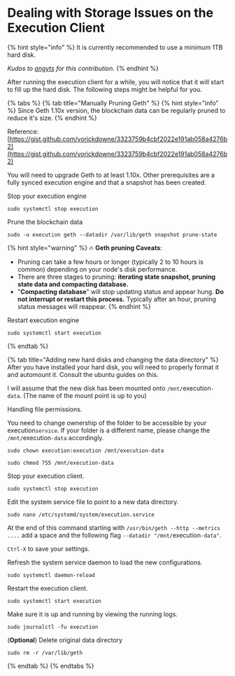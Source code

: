 # Dealing with Storage Issues on the Execution Client

{% hint style="info" %}
It is currently recommended to use a minimum 1TB hard disk.

_Kudos to_ [_angyts_](https://github.com/angyts) _for this contribution._
{% endhint %}

After running the execution client for a while, you will notice that it will start to fill up the hard disk. The following steps might be helpful for you.



{% tabs %}
{% tab title="Manually Pruning Geth" %}
{% hint style="info" %}
Since Geth 1.10x version, the blockchain data can be regularly pruned to reduce it's size.
{% endhint %}

Reference: [https://gist.github.com/yorickdowne/3323759b4cbf2022e191ab058a4276b2](https://gist.github.com/yorickdowne/3323759b4cbf2022e191ab058a4276b2)

You will need to upgrade Geth to at least 1.10x. Other prerequisites are a fully synced execution engine and that a snapshot has been created.

Stop your execution engine

```
sudo systemctl stop execution
```

Prune the blockchain data

```
sudo -u execution geth --datadir /var/lib/geth snapshot prune-state
```

{% hint style="warning" %}
:fire: **Geth pruning Caveats**:

* Pruning can take a few hours or longer (typically 2 to 10 hours is common) depending on your node's disk performance.
* There are three stages to pruning: **iterating state snapshot, pruning state data and compacting database.**
* "**Compacting database**" will stop updating status and appear hung. **Do not interrupt or restart this process.** Typically after an hour, pruning status messages will reappear.
{% endhint %}

Restart execution engine

```
sudo systemctl start execution
```
{% endtab %}

{% tab title="Adding new hard disks and changing the data directory" %}
After you have installed your hard disk, you will need to properly format it and automount it. Consult the ubuntu guides on this.

I will assume that the new disk has been mounted onto `/mnt/`execution`-data`. (The name of the mount point is up to you)

Handling file permissions.

You need to change ownership of the folder to be accessible by your execution`service`. If your folder is a different name, please change the `/mnt/`execution`-data` accordingly.

```
sudo chown execution:execution /mnt/execution-data
```

```
sudo chmod 755 /mnt/execution-data
```

Stop your execution client.

```
sudo systemctl stop execution
```

Edit the system service file to point to a new data directory.

```
sudo nano /etc/systemd/system/execution.service
```

At the end of this command starting with `/usr/bin/geth --http --metrics ....` add a space and the following flag `--datadir "/mnt/`execution`-data"`.

`Ctrl-X` to save your settings.

Refresh the system service daemon to load the new configurations.

```
sudo systemctl daemon-reload
```

Restart the execution client.

```
sudo systemctl start execution
```

Make sure it is up and running by viewing the running logs.

```
sudo journalctl -fu execution
```

(**Optional**) Delete original data directory

```
sudo rm -r /var/lib/geth
```
{% endtab %}
{% endtabs %}
